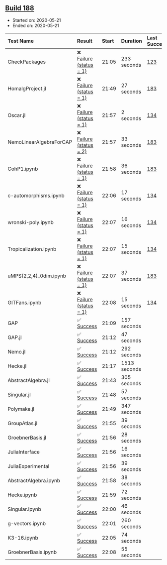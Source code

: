 ## [Build 188](https://oscarci.mathematik.uni-kl.de/job/oscar-stable/188/)

* Started on: 2020-05-21
* Ended on: 2020-05-21

| Test Name    | Result | Start | Duration | Last Success | First Failure |
|:-------------|:-------|:------|:---------|:-------------|:--------------|
| CheckPackages | ❌ [Failure (status = 1)](https://oscarci.mathematik.uni-kl.de/job/oscar-stable/188/artifact/logs/build-188/CheckPackages.log) | 21:05 | 233 seconds | [123](https://oscarci.mathematik.uni-kl.de/job/oscar-stable/123/) | [124](https://oscarci.mathematik.uni-kl.de/job/oscar-stable/124/) |
| HomalgProject.jl | ❌ [Failure (status = 1)](https://oscarci.mathematik.uni-kl.de/job/oscar-stable/188/artifact/logs/build-188/HomalgProject.jl.log) | 21:49 | 27 seconds | [183](https://oscarci.mathematik.uni-kl.de/job/oscar-stable/183/) | [184](https://oscarci.mathematik.uni-kl.de/job/oscar-stable/184/) |
| Oscar.jl | ❌ [Failure (status = 1)](https://oscarci.mathematik.uni-kl.de/job/oscar-stable/188/artifact/logs/build-188/Oscar.jl.log) | 21:57 | 2 seconds | [134](https://oscarci.mathematik.uni-kl.de/job/oscar-stable/134/) | [177](https://oscarci.mathematik.uni-kl.de/job/oscar-stable/177/) |
| NemoLinearAlgebraForCAP | ❌ [Failure (status = 2)](https://oscarci.mathematik.uni-kl.de/job/oscar-stable/188/artifact/logs/build-188/NemoLinearAlgebraForCAP.log) | 21:57 | 33 seconds | [183](https://oscarci.mathematik.uni-kl.de/job/oscar-stable/183/) | [184](https://oscarci.mathematik.uni-kl.de/job/oscar-stable/184/) |
| CohP1.ipynb | ❌ [Failure (status = 1)](https://oscarci.mathematik.uni-kl.de/job/oscar-stable/188/artifact/logs/build-188/CohP1.ipynb.log) | 21:58 | 36 seconds | [183](https://oscarci.mathematik.uni-kl.de/job/oscar-stable/183/) | [184](https://oscarci.mathematik.uni-kl.de/job/oscar-stable/184/) |
| c-automorphisms.ipynb | ❌ [Failure (status = 1)](https://oscarci.mathematik.uni-kl.de/job/oscar-stable/188/artifact/logs/build-188/c-automorphisms.ipynb.log) | 22:06 | 17 seconds | [134](https://oscarci.mathematik.uni-kl.de/job/oscar-stable/134/) | [177](https://oscarci.mathematik.uni-kl.de/job/oscar-stable/177/) |
| wronski-poly.ipynb | ❌ [Failure (status = 1)](https://oscarci.mathematik.uni-kl.de/job/oscar-stable/188/artifact/logs/build-188/wronski-poly.ipynb.log) | 22:07 | 16 seconds | [134](https://oscarci.mathematik.uni-kl.de/job/oscar-stable/134/) | [177](https://oscarci.mathematik.uni-kl.de/job/oscar-stable/177/) |
| Tropicalization.ipynb | ❌ [Failure (status = 1)](https://oscarci.mathematik.uni-kl.de/job/oscar-stable/188/artifact/logs/build-188/Tropicalization.ipynb.log) | 22:07 | 15 seconds | [134](https://oscarci.mathematik.uni-kl.de/job/oscar-stable/134/) | [177](https://oscarci.mathematik.uni-kl.de/job/oscar-stable/177/) |
| uMPS(2,2,4)_0dim.ipynb | ❌ [Failure (status = 1)](https://oscarci.mathematik.uni-kl.de/job/oscar-stable/188/artifact/logs/build-188/uMPS-2-2-4-_0dim.ipynb.log) | 22:07 | 37 seconds | [183](https://oscarci.mathematik.uni-kl.de/job/oscar-stable/183/) | [184](https://oscarci.mathematik.uni-kl.de/job/oscar-stable/184/) |
| GITFans.ipynb | ❌ [Failure (status = 1)](https://oscarci.mathematik.uni-kl.de/job/oscar-stable/188/artifact/logs/build-188/GITFans.ipynb.log) | 22:08 | 15 seconds | [134](https://oscarci.mathematik.uni-kl.de/job/oscar-stable/134/) | [177](https://oscarci.mathematik.uni-kl.de/job/oscar-stable/177/) |
| GAP | ✅ [Success](https://oscarci.mathematik.uni-kl.de/job/oscar-stable/188/artifact/logs/build-188/GAP.log) | 21:09 | 157 seconds |  |  |
| GAP.jl | ✅ [Success](https://oscarci.mathematik.uni-kl.de/job/oscar-stable/188/artifact/logs/build-188/GAP.jl.log) | 21:12 | 47 seconds |  |  |
| Nemo.jl | ✅ [Success](https://oscarci.mathematik.uni-kl.de/job/oscar-stable/188/artifact/logs/build-188/Nemo.jl.log) | 21:12 | 292 seconds |  |  |
| Hecke.jl | ✅ [Success](https://oscarci.mathematik.uni-kl.de/job/oscar-stable/188/artifact/logs/build-188/Hecke.jl.log) | 21:17 | 1513 seconds |  |  |
| AbstractAlgebra.jl | ✅ [Success](https://oscarci.mathematik.uni-kl.de/job/oscar-stable/188/artifact/logs/build-188/AbstractAlgebra.jl.log) | 21:43 | 305 seconds |  |  |
| Singular.jl | ✅ [Success](https://oscarci.mathematik.uni-kl.de/job/oscar-stable/188/artifact/logs/build-188/Singular.jl.log) | 21:48 | 57 seconds |  |  |
| Polymake.jl | ✅ [Success](https://oscarci.mathematik.uni-kl.de/job/oscar-stable/188/artifact/logs/build-188/Polymake.jl.log) | 21:49 | 347 seconds |  |  |
| GroupAtlas.jl | ✅ [Success](https://oscarci.mathematik.uni-kl.de/job/oscar-stable/188/artifact/logs/build-188/GroupAtlas.jl.log) | 21:55 | 39 seconds |  |  |
| GroebnerBasis.jl | ✅ [Success](https://oscarci.mathematik.uni-kl.de/job/oscar-stable/188/artifact/logs/build-188/GroebnerBasis.jl.log) | 21:56 | 28 seconds |  |  |
| JuliaInterface | ✅ [Success](https://oscarci.mathematik.uni-kl.de/job/oscar-stable/188/artifact/logs/build-188/JuliaInterface.log) | 21:56 | 16 seconds |  |  |
| JuliaExperimental | ✅ [Success](https://oscarci.mathematik.uni-kl.de/job/oscar-stable/188/artifact/logs/build-188/JuliaExperimental.log) | 21:56 | 39 seconds |  |  |
| AbstractAlgebra.ipynb | ✅ [Success](https://oscarci.mathematik.uni-kl.de/job/oscar-stable/188/artifact/logs/build-188/AbstractAlgebra.ipynb.log) | 21:58 | 38 seconds |  |  |
| Hecke.ipynb | ✅ [Success](https://oscarci.mathematik.uni-kl.de/job/oscar-stable/188/artifact/logs/build-188/Hecke.ipynb.log) | 21:59 | 72 seconds |  |  |
| Singular.ipynb | ✅ [Success](https://oscarci.mathematik.uni-kl.de/job/oscar-stable/188/artifact/logs/build-188/Singular.ipynb.log) | 22:00 | 46 seconds |  |  |
| g-vectors.ipynb | ✅ [Success](https://oscarci.mathematik.uni-kl.de/job/oscar-stable/188/artifact/logs/build-188/g-vectors.ipynb.log) | 22:01 | 260 seconds |  |  |
| K3-16.ipynb | ✅ [Success](https://oscarci.mathematik.uni-kl.de/job/oscar-stable/188/artifact/logs/build-188/K3-16.ipynb.log) | 22:05 | 74 seconds |  |  |
| GroebnerBasis.ipynb | ✅ [Success](https://oscarci.mathematik.uni-kl.de/job/oscar-stable/188/artifact/logs/build-188/GroebnerBasis.ipynb.log) | 22:08 | 55 seconds |  |  |
